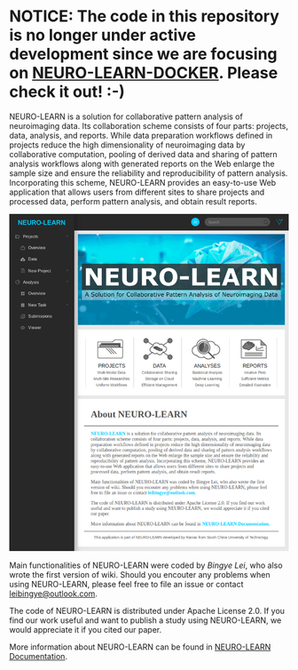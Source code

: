 # **NOTICE: The code in this repository is no longer under active development since we are focusing on [NEURO-LEARN-DOCKER](https://github.com/Raniac/NEURO-LEARN-DOCKER). Please check it out! :-)**

NEURO-LEARN is a solution for collaborative pattern analysis of neuroimaging data. Its collaboration scheme consists of four parts: projects, data, analysis, and reports. While data preparation workflows defined in projects reduce the high dimensionality of neuroimaging data by collaborative computation, pooling of derived data and sharing of pattern analysis workflows along with generated reports on the Web enlarge the sample size and ensure the reliability and reproducibility of pattern analysis. Incorporating this scheme, NEURO-LEARN provides an easy-to-use Web application that allows users from different sites to share projects and processed data, perform pattern analysis, and obtain result reports.

![neuro-learn-ui](doc/img/UI_rvs.png?raw=true "neuro-learn-ui")

Main functionalities of NEURO-LEARN were coded by _Bingye Lei_, who also wrote the first version of wiki. Should you encouter any problems when using NEURO-LEARN, please feel free to file an issue or contact leibingye@outlook.com.

The code of NEURO-LEARN is distributed under Apache License 2.0. If you find our work useful and want to publish a study using NEURO-LEARN, we would appreciate it if you cited our paper.

More information about NEURO-LEARN can be found in [NEURO-LEARN Documentation](https://github.com/Raniac/NEURO-LEARN/wiki).